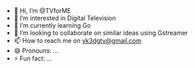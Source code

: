 - 👋 Hi, I’m @TVforME
- 👀 I’m interested in Digital Television 
- 🌱 I’m currently learning Go
- 💞️ I’m looking to collaborate on similar ideas using Gstreamer
- 📫 How to reach me  on vk3dgtv@gmail.com
- 😄 Pronouns: ...
- ⚡ Fun fact: ...

<!---
TVforME/TVforME is a ✨ special ✨ repository because its `README.md` (this file) appears on your GitHub profile.
You can click the Preview link to take a look at your changes.
--->
